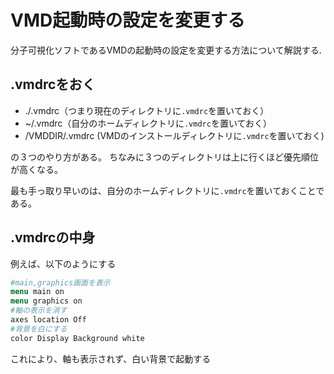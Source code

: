 # VMD起動時の設定を変更する


分子可視化ソフトであるVMDの起動時の設定を変更する方法について解説する.


## .vmdrcをおく
* ./.vmdrc（つまり現在のディレクトリに`.vmdrc`を置いておく）
* ~/.vmdrc（自分のホームディレクトリに`.vmdrc`を置いておく） 
* /VMDDIR/.vmdrc (VMDのインストールディレクトリに`.vmdrc`を置いておく)

の３つのやり方がある。
ちなみに３つのディレクトリは上に行くほど優先順位が高くなる。

最も手っ取り早いのは、自分のホームディレクトリに`.vmdrc`を置いておくことである。

## .vmdrcの中身

例えば、以下のようにする

```tcl
#main,graphics画面を表示
menu main on
menu graphics on
#軸の表示を消す
axes location Off
#背景を白にする
color Display Background white
```

これにより、軸も表示されず、白い背景で起動する

